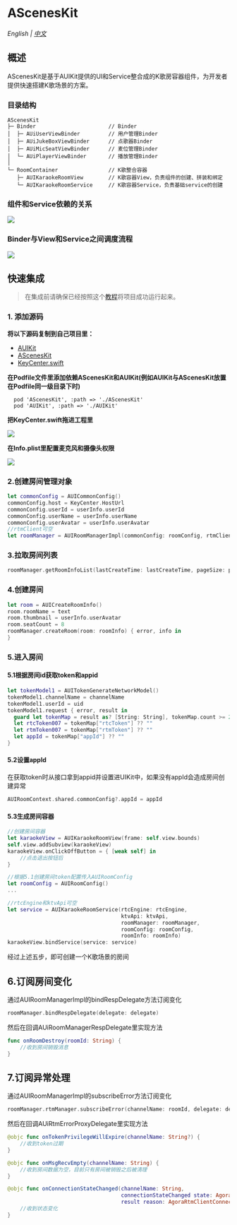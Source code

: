 # AScenesKit

*English | [中文](README.zh.md)*

##  概述
AScenesKit是基于AUIKit提供的UI和Service整合成的K歌房容器组件，为开发者提供快速搭建K歌场景的方案。

### 目录结构
```
AScenesKit  
├─ Binder                       // Binder
│  ├─ AUiUserViewBinder         // 用户管理Binder
│  ├─ AUiJukeBoxViewBinder      // 点歌器Binder
│  ├─ AUiMicSeatViewBinder      // 麦位管理Binder    
│  └─ AUiPlayerViewBinder       // 播放管理Binder
│
└─ RoomContainer                // K歌整合容器
   ├─ AUIKaraokeRoomView        // K歌容器View，负责组件的创建、拼装和绑定   
   └─ AUIKaraokeRoomService     // K歌容器Service，负责基础service的创建
```
###  组件和Service依赖的关系
![](https://fullapp.oss-cn-beijing.aliyuncs.com/pic/KaraokeRoom.png)

### Binder与View和Service之间调度流程

![](https://fullapp.oss-cn-beijing.aliyuncs.com/pic/pako_eNo9UD1vwjAQ_SunmwMqbaDEQyUCKxNVh2IGK76ApcROHbuUxvnvNQ7qTad7H_f0BqyMJGRYN-ZaXYR18L7jGuJsjh-KrqXSkuwJZrO34DspHIFXAcoEniZmeUcheAWicsroAJuHRZL1pCVY-vLUuwDb44Hst6roId5OYkt9B5IaOscX0QAww5ZsK5SM6YY7l6O7UEscWVwl1cI3jiPXY6QK78zhpitktWh6ynDKulP.png)

## 快速集成
> 在集成前请确保已经按照这个[教程](../Example/README_zh.md)将项目成功运行起来。

### 1. 添加源码

**将以下源码复制到自己项目里：**

- [AUIKit](https://github.com/AgoraIO-Community/AUIKit/blob/main/iOS/README_zh.md)
- [AScenesKit](../AScenesKit)
- [KeyCenter.swift](../Example/AUIKaraoke/KeyCenter.swift)

**在Podfile文件里添加依赖AScenesKit和AUIKit(例如AUIKit与AScenesKit放置在Podfile同一级目录下时)**

```
  pod 'AScenesKit', :path => './AScenesKit'
  pod 'AUIKit', :path => './AUIKit'
```

**把KeyCenter.swift拖进工程里**

![](https://accktvpic.oss-cn-beijing.aliyuncs.com/pic/github_readme/uikit/config_keycenter_ios.png) 

**在Info.plist里配置麦克风和摄像头权限**

![](https://accktvpic.oss-cn-beijing.aliyuncs.com/pic/github_readme/uikit/config_app_privacy_ios.png)

### 2.创建房间管理对象
```swift
let commonConfig = AUICommonConfig()
commonConfig.host = KeyCenter.HostUrl
commonConfig.userId = userInfo.userId  
commonConfig.userName = userInfo.userName
commonConfig.userAvatar = userInfo.userAvatar
//rtmClient可空
let roomManager = AUIRoomManagerImpl(commonConfig: roomConfig, rtmClient: rtmClient)
```

### 3.拉取房间列表
```swift
roomManager.getRoomInfoList(lastCreateTime: lastCreateTime, pageSize: pageSize, callback: callback)
```

### 4.创建房间
```swift
let room = AUICreateRoomInfo()
room.roomName = text
room.thumbnail = userInfo.userAvatar
room.seatCount = 8
roomManager.createRoom(room: roomInfo) { error, info in
}
```

### 5.进入房间
####  5.1根据房间id获取token和appid
```swift
let tokenModel1 = AUITokenGenerateNetworkModel()
tokenModel1.channelName = channelName
tokenModel1.userId = uid
tokenModel1.request { error, result in
  guard let tokenMap = result as? [String: String], tokenMap.count >= 2 else {return}
  let rtcToken007 = tokenMap["rtcToken"] ?? ""
  let rtmToken007 = tokenMap["rtmToken"] ?? ""
  let appId = tokenMap["appId"] ?? ""
}
```
#### 5.2设置appId
在获取token时从接口拿到appid并设置进UIKit中，如果没有appId会造成房间创建异常
```swift
AUIRoomContext.shared.commonConfig?.appId = appId
```
####  5.3生成房间容器
```swift
//创建房间容器
let karaokeView = AUIKaraokeRoomView(frame: self.view.bounds)  
self.view.addSubview(karaokeView)
karaokeView.onClickOffButton = { [weak self] in
    //点击退出按钮后
}

//根据5.1创建房间token配置传入AUIRoomConfig
let roomConfig = AUIRoomConfig()
...

//rtcEngine和ktvApi可空
let service = AUIKaraokeRoomService(rtcEngine: rtcEngine,
                                    ktvApi: ktvApi,
                                    roomManager: roomManager,
                                    roomConfig: roomConfig,
                                    roomInfo: roomInfo)
karaokeView.bindService(service: service)
```
经过上述五步，即可创建一个K歌场景的房间

## 6.订阅房间变化
通过AUIRoomManagerImpl的bindRespDelegate方法订阅变化
```swift
roomManager.bindRespDelegate(delegate: delegate)
```
然后在回调AUiRoomManagerRespDelegate里实现方法
```swift
func onRoomDestroy(roomId: String) {
    //收到房间销毁消息 
}
```

## 7.订阅异常处理
通过AUIRoomManagerImpl的subscribeError方法订阅变化
```swift
roomManager.rtmManager.subscribeError(channelName: roomId, delegate: delegate)
```
然后在回调AUiRtmErrorProxyDelegate里实现方法
```swift
@objc func onTokenPrivilegeWillExpire(channelName: String?) {
    //收到token过期
}

@objc func onMsgRecvEmpty(channelName: String) {
    //收到房间数据为空，目前只有房间被销毁之后被清理
}

@objc func onConnectionStateChanged(channelName: String,
                                    connectionStateChanged state: AgoraRtmClientConnectionState,
                                    result reason: AgoraRtmClientConnectionChangeReason) {
    //收到状态变化
}
```